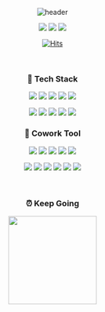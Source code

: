 <div align="center">

![header](https://capsule-render.vercel.app/api?type=waving&color=gradient&customColorList=4,6,12,15,20&height=220&section=header&text=Jaewon%20Jang&fontSize=70&fontAlignY=35)


<p>
  <a href="https://velog.io/@jewon119/" target="_blank"><img src="https://img.shields.io/badge/Blog-007474?style=flat-square&logo=GitHub%20Sponsors&logoColor=white"/></a>
  <a href="mailto:jewon119@gmail.com" target="_blank"><img src="https://img.shields.io/badge/jewon119-EA4335?style=flat-square&logo=Gmail&logoColor=white"/></a>
  <a href="https://www.instagram.com/jewon119" target="_blank"><img src="https://img.shields.io/badge/Instagram-E4405F?style=flat-square&logo=Instagram&logoColor=white"/></a>
</p>

[![Hits](https://hits.seeyoufarm.com/api/count/incr/badge.svg?url=https%3A%2F%2Fgithub.com%2FJang-Jaewon&count_bg=%2379C83D&title_bg=%23555555&icon=&icon_color=%23E7E7E7&title=Visit&edge_flat=false)](https://hits.seeyoufarm.com)       

</div>


<br>

<div align="center">

###  💪 Tech Stack
<p>
  <img src="https://img.shields.io/badge/Python-3776AB?style=flat-square&logo=Python&logoColor=white"/>
  <img src="https://img.shields.io/badge/Django-092E20?style=flat-square&logo=Django&logoColor=white"/>
  <img src="https://img.shields.io/badge/FastAPI-009688?style=flat-square&logo=fastapi&logoColor=white"/>
  <img src="https://img.shields.io/badge/Typescripe-3178C6?style=flat-square&logo=Typescript&logoColor=white"/>
  <img src="https://img.shields.io/badge/NestJs-E0234E?style=flat-square&logo=nestjs&logoColor=white"/>
</p>
<p>  
  <img src="https://img.shields.io/badge/Mysql-4479A1?style=flat-square&logo=Mysql&logoColor=white"/>
  <img src="https://img.shields.io/badge/PostgreSQL-4169E1?style=flat-square&logo=Mysql&logoColor=white"/>
  <img src="https://img.shields.io/badge/Docker-2496ED?style=flat-square&logo=Docker&logoColor=white"/>
  <img src="https://img.shields.io/badge/AWS-232F3E?style=flat-square&logo=Amazon&logoColor=white"/>
  <img src="https://img.shields.io/badge/NGINX-009639?style=flat-square&logo=NGINX&logoColor=white"/>
</p>



###  🤝 Cowork Tool
<p>
  <img src="https://img.shields.io/badge/Git-F05032?style=flat-square&logo=Git&logoColor=white"/>
  <img src="https://img.shields.io/badge/GitHub-181717?style=flat-square&logo=GitHub&logoColor=white"/>
  <img src="https://img.shields.io/badge/Sourcetree-0052CC?style=flat-square&logo=Sourcetree&logoColor=white"/>
  <img src="https://img.shields.io/badge/Postman-FF6C37?style=flat-square&logo=Postman&logoColor=white"/>
  <img src="https://img.shields.io/badge/Swagger-85EA2D?style=flat-square&logo=Swagger&logoColor=white"/>  
</p>
<p>
  <img src="https://img.shields.io/badge/Jira-0052CC?style=flat-square&logo=Jira&logoColor=white"/>
  <img src="https://img.shields.io/badge/Notion-000000?style=flat-square&logo=Notion&logoColor=white"/>
  <img src="https://img.shields.io/badge/Slack-4A154B?style=flat-square&logo=Slack&logoColor=white"/>
  <img src="https://img.shields.io/badge/Trello-0052CC?style=flat-square&logo=Trello&logoColor=white"/>
  <img src="https://img.shields.io/badge/Asana-273347?style=flat-square&logo=Asana&logoColor=white"/>
  <img src="https://img.shields.io/badge/Figma-F24E1E?style=flat-square&logo=Figma&logoColor=white"/>
</p>

</div>

<br>

<h3 align="center">⏰ Keep Going</h3>
<!-- <p align="center">
  <a href="https://git.io/streak-stats">
    <img alt="GitHub Streak" src="https://streak-stats.demolab.com?user=Jang-Jaewon&theme=dark">
  </a>
</p> -->
<p align="center">
  <img height="180em" src="https://github-readme-stats.vercel.app/api?username=Jang-Jaewon&layout=compact&show_icons=true&show_owner=false&hide_title=true&theme=dark">
</p>
